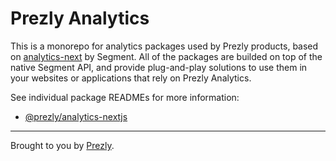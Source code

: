 # Prezly Analytics

This is a monorepo for analytics packages used by Prezly products, based on [analytics-next] by Segment. All of the packages are builded on top of the native Segment API, and provide plug-and-play solutions to use them in your websites or applications that rely on Prezly Analytics.

See individual package READMEs for more information:

- [@prezly/analytics-nextjs](./packages/analytics-nextjs#readme)

----

Brought to you by [Prezly](https://www.prezly.com/?utm_source=github&utm_campaign=@prezly/analytics).

[analytics-next]: https://github.com/segmentio/analytics-next